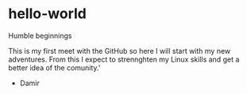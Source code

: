 # hello-world
Humble beginnings

This is my first meet with the GitHub so here I will start with my new adventures.
From this I expect to strennghten my Linux skills and get a better idea of the comunity.'

 - Damir
